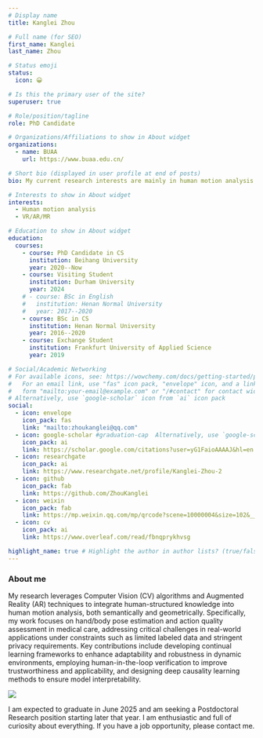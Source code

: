 ```yaml
---
# Display name
title: Kanglei Zhou

# Full name (for SEO)
first_name: Kanglei
last_name: Zhou

# Status emoji
status:
  icon: 😀

# Is this the primary user of the site?
superuser: true

# Role/position/tagline
role: PhD Candidate

# Organizations/Affiliations to show in About widget
organizations:
  - name: BUAA
    url: https://www.buaa.edu.cn/

# Short bio (displayed in user profile at end of posts)
bio: My current research interests are mainly in human motion analysis.

# Interests to show in About widget
interests:
  - Human motion analysis
  - VR/AR/MR

# Education to show in About widget
education:
  courses:
    - course: PhD Candidate in CS
      institution: Beihang University
      year: 2020--Now
    - course: Visiting Student
      institution: Durham University
      year: 2024
    # - course: BSc in English
    #   institution: Henan Normal University
    #   year: 2017--2020
    - course: BSc in CS
      institution: Henan Normal University
      year: 2016--2020
    - course: Exchange Student
      institution: Frankfurt University of Applied Science
      year: 2019

# Social/Academic Networking
# For available icons, see: https://wowchemy.com/docs/getting-started/page-builder/#icons
#   For an email link, use "fas" icon pack, "envelope" icon, and a link in the
#   form "mailto:your-email@example.com" or "/#contact" for contact widget.
# Alternatively, use `google-scholar` icon from `ai` icon pack
social:
  - icon: envelope
    icon_pack: fas
    link: "mailto:zhoukanglei@qq.com"
  - icon: google-scholar #graduation-cap  Alternatively, use `google-scholar` icon from `ai` icon pack
    icon_pack: ai
    link: https://scholar.google.com/citations?user=yG1FaioAAAAJ&hl=en
  - icon: researchgate
    icon_pack: ai
    link: https://www.researchgate.net/profile/Kanglei-Zhou-2
  - icon: github
    icon_pack: fab
    link: https://github.com/ZhouKanglei
  - icon: weixin
    icon_pack: fab
    link: https://mp.weixin.qq.com/mp/qrcode?scene=10000004&size=102&__biz=MzUyMTE2NDYxMQ==&mid=2247490017&idx=1&sn=a8a9eeb214186c9b0ca5dd566b7f9432&send_time=
  - icon: cv
    icon_pack: ai
    link: https://www.overleaf.com/read/fbnqprykhvsg

highlight_name: true # Highlight the author in author lists? (true/false)
---
```


### About me

My research leverages Computer Vision (CV) algorithms and Augmented Reality (AR) techniques to integrate human-structured knowledge into human motion analysis, both semantically and geometrically. Specifically, my work focuses on hand/body pose estimation and action quality assessment in medical care, addressing critical challenges in real-world applications under constraints such as limited labeled data and stringent privacy requirements. Key contributions include developing continual learning frameworks to enhance adaptability and robustness in dynamic environments, employing human-in-the-loop verification to improve trustworthiness and applicability, and designing deep causality learning methods to ensure model interpretability.

![](uploads/3achievements.png)

I am expected to graduate in June 2025 and am seeking a Postdoctoral Research position starting later that year. I am enthusiastic and full of curiosity about everything. If you have a job opportunity, please contact me.

